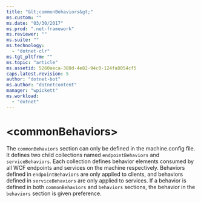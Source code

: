 ```yaml
---
title: "&lt;commonBehaviors&gt;"
ms.custom: ""
ms.date: "03/30/2017"
ms.prod: ".net-framework"
ms.reviewer: ""
ms.suite: ""
ms.technology: 
  - "dotnet-clr"
ms.tgt_pltfrm: ""
ms.topic: "article"
ms.assetid: 5260aeca-388d-4e82-94c0-124fa8054cf5
caps.latest.revision: 5
author: "dotnet-bot"
ms.author: "dotnetcontent"
manager: "wpickett"
ms.workload: 
  - "dotnet"
---
```

# &lt;commonBehaviors&gt;
The `commonBehaviors` section can only be defined in the machine.config file. It defines two child collections named `endpointBehaviors` and `serviceBehaviors`.  Each collection defines behavior elements consumed by all WCF endpoints and services on the machine respectively. Behaviors defined in `endpointBehaviors` are only applied to clients, and behaviors defined in `serviceBehaviors` are only applied to services. If a behavior is defined in both `commonBehaviors` and `behaviors` sections, the behavior in the `behaviors` section is given preference.

